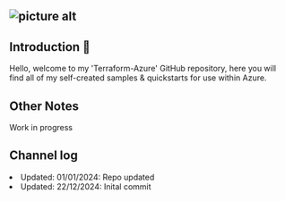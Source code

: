 ![picture alt](https://miro.medium.com/v2/resize:fit:480/1*YsGpGuWtHmTpNv3HcXwm_w.png "Title is optional")
----
## Introduction 👋 ##

Hello, welcome to my 'Terraform-Azure' GitHub repository, here you will find all of my self-created samples & quickstarts for use within Azure.

## Other Notes ##

Work in progress

## Channel log ##
<li>Updated: 01/01/2024: Repo updated</li>
<li>Updated: 22/12/2024: Inital commit</li>